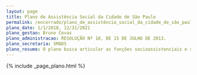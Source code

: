 ```yaml
---
layout: page
title: Plano de Assistência Social da Cidade de São Paulo
permalink: /encerrado/plano_de_assistência_social_da_cidade_de_são_paulo
plano_date: 1/1/2018, 12/31/2021
plano_gestao: Bruno Covas
plano_administracao: RESOLUÇÃO Nº 18, DE 15 DE JULHO DE 2013.
plano_secretaria: SMADS
plano_resume: O plano busca articular as funções socioassistenciais e as seguranças afiançadas pelo Sistema Único de Assistência Social (SUAS) com as demandas observadas na cidade de São Paulo, estabelecendo metas que promovam a inclusão social e combatam situações de vulnerabilidade, risco e violações de direitos que afetam diferentemente famílias ou indivíduos de acordo com o território em que se encontram. 
---
```

<div>
{% include _page_plano.html %}
</div>
